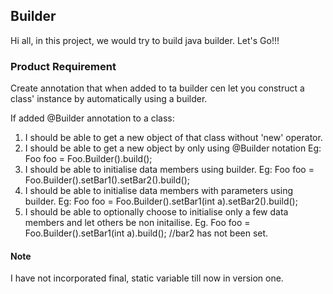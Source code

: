 ## Builder

Hi all, in this project, we would try to build java builder. Let's Go!!!


### Product Requirement
Create annotation that when added to ta builder cen let you construct a class' instance by automatically using a builder.

If added @Builder annotation to a class:
1. I should be able to get a new object of that class without 'new' operator.
2. I should be able to get a new object by only using @Builder notation 
   Eg: Foo foo = Foo.Builder().build();
3. I should be able to initialise data members using builder.
   Eg: Foo foo = Foo.Builder().setBar1().setBar2().build();
4. I should be able to initialise data members with parameters using builder.
   Eg: Foo foo = Foo.Builder().setBar1(int a).setBar2().build();
5. I should be able to optionally choose to initialise only a few data members and let others be non initailise.
   Eg. Foo foo = Foo.Builder().setBar1(int a).build(); //bar2 has not been set.

#### Note
I have not incorporated final, static variable till now in version one.